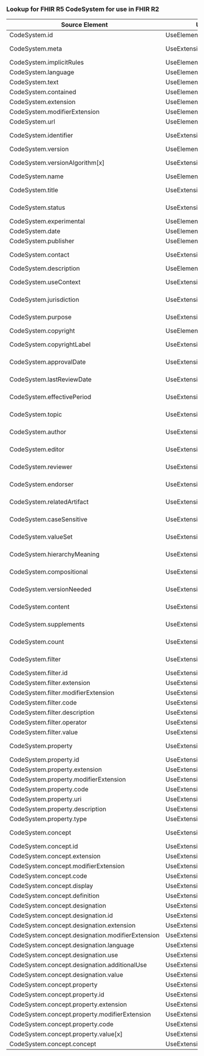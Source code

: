 ### Lookup for FHIR R5 CodeSystem for use in FHIR R2

| Source Element | Usage | Target |
| -------------- | ----- | ------ |
| CodeSystem.id | UseElementSameName | ValueSet.id |
| CodeSystem.meta | UseExtension | http://hl7.org/fhir/5.0/StructureDefinition/extension-CodeSystem.meta |
| CodeSystem.implicitRules | UseElementSameName | ValueSet.implicitRules |
| CodeSystem.language | UseElementSameName | ValueSet.language |
| CodeSystem.text | UseElementSameName | ValueSet.text |
| CodeSystem.contained | UseElementSameName | ValueSet.contained |
| CodeSystem.extension | UseElementSameName | ValueSet.extension |
| CodeSystem.modifierExtension | UseElementSameName | ValueSet.modifierExtension |
| CodeSystem.url | UseElementSameName | ValueSet.url |
| CodeSystem.identifier | UseExtension | http://hl7.org/fhir/5.0/StructureDefinition/extension-CodeSystem.identifier |
| CodeSystem.version | UseElementSameName | ValueSet.version |
| CodeSystem.versionAlgorithm[x] | UseExtension | http://hl7.org/fhir/5.0/StructureDefinition/extension-CodeSystem.versionAlgorithm |
| CodeSystem.name | UseElementSameName | ValueSet.name |
| CodeSystem.title | UseExtension | http://hl7.org/fhir/5.0/StructureDefinition/extension-CodeSystem.title |
| CodeSystem.status | UseExtension | http://hl7.org/fhir/5.0/StructureDefinition/extension-CodeSystem.status |
| CodeSystem.experimental | UseElementSameName | ValueSet.experimental |
| CodeSystem.date | UseElementSameName | ValueSet.date |
| CodeSystem.publisher | UseElementSameName | ValueSet.publisher |
| CodeSystem.contact | UseExtension | http://hl7.org/fhir/5.0/StructureDefinition/extension-CodeSystem.contact |
| CodeSystem.description | UseElementSameName | ValueSet.description |
| CodeSystem.useContext | UseExtension | http://hl7.org/fhir/5.0/StructureDefinition/extension-CodeSystem.useContext |
| CodeSystem.jurisdiction | UseExtension | http://hl7.org/fhir/5.0/StructureDefinition/extension-CodeSystem.jurisdiction |
| CodeSystem.purpose | UseExtension | http://hl7.org/fhir/5.0/StructureDefinition/extension-CodeSystem.purpose |
| CodeSystem.copyright | UseElementSameName | ValueSet.copyright |
| CodeSystem.copyrightLabel | UseExtension | http://hl7.org/fhir/5.0/StructureDefinition/extension-CodeSystem.copyrightLabel |
| CodeSystem.approvalDate | UseExtension | http://hl7.org/fhir/5.0/StructureDefinition/extension-CodeSystem.approvalDate |
| CodeSystem.lastReviewDate | UseExtension | http://hl7.org/fhir/5.0/StructureDefinition/extension-CodeSystem.lastReviewDate |
| CodeSystem.effectivePeriod | UseExtension | http://hl7.org/fhir/5.0/StructureDefinition/extension-CodeSystem.effectivePeriod |
| CodeSystem.topic | UseExtension | http://hl7.org/fhir/5.0/StructureDefinition/extension-CodeSystem.topic |
| CodeSystem.author | UseExtension | http://hl7.org/fhir/5.0/StructureDefinition/extension-CodeSystem.author |
| CodeSystem.editor | UseExtension | http://hl7.org/fhir/5.0/StructureDefinition/extension-CodeSystem.editor |
| CodeSystem.reviewer | UseExtension | http://hl7.org/fhir/5.0/StructureDefinition/extension-CodeSystem.reviewer |
| CodeSystem.endorser | UseExtension | http://hl7.org/fhir/5.0/StructureDefinition/extension-CodeSystem.endorser |
| CodeSystem.relatedArtifact | UseExtension | http://hl7.org/fhir/5.0/StructureDefinition/extension-CodeSystem.relatedArtifact |
| CodeSystem.caseSensitive | UseExtension | http://hl7.org/fhir/5.0/StructureDefinition/extension-CodeSystem.caseSensitive |
| CodeSystem.valueSet | UseExtension | http://hl7.org/fhir/5.0/StructureDefinition/extension-CodeSystem.valueSet |
| CodeSystem.hierarchyMeaning | UseExtension | http://hl7.org/fhir/5.0/StructureDefinition/extension-CodeSystem.hierarchyMeaning |
| CodeSystem.compositional | UseExtension | http://hl7.org/fhir/5.0/StructureDefinition/extension-CodeSystem.compositional |
| CodeSystem.versionNeeded | UseExtension | http://hl7.org/fhir/5.0/StructureDefinition/extension-CodeSystem.versionNeeded |
| CodeSystem.content | UseExtension | http://hl7.org/fhir/5.0/StructureDefinition/extension-CodeSystem.content |
| CodeSystem.supplements | UseExtension | http://hl7.org/fhir/5.0/StructureDefinition/extension-CodeSystem.supplements |
| CodeSystem.count | UseExtension | http://hl7.org/fhir/5.0/StructureDefinition/extension-CodeSystem.count |
| CodeSystem.filter | UseExtension | http://hl7.org/fhir/5.0/StructureDefinition/extension-CodeSystem.filter |
| CodeSystem.filter.id | UseExtensionFromAncestor | - |
| CodeSystem.filter.extension | UseExtensionFromAncestor | - |
| CodeSystem.filter.modifierExtension | UseExtensionFromAncestor | - |
| CodeSystem.filter.code | UseExtensionFromAncestor | - |
| CodeSystem.filter.description | UseExtensionFromAncestor | - |
| CodeSystem.filter.operator | UseExtensionFromAncestor | - |
| CodeSystem.filter.value | UseExtensionFromAncestor | - |
| CodeSystem.property | UseExtension | http://hl7.org/fhir/5.0/StructureDefinition/extension-CodeSystem.property |
| CodeSystem.property.id | UseExtensionFromAncestor | - |
| CodeSystem.property.extension | UseExtensionFromAncestor | - |
| CodeSystem.property.modifierExtension | UseExtensionFromAncestor | - |
| CodeSystem.property.code | UseExtensionFromAncestor | - |
| CodeSystem.property.uri | UseExtensionFromAncestor | - |
| CodeSystem.property.description | UseExtensionFromAncestor | - |
| CodeSystem.property.type | UseExtensionFromAncestor | - |
| CodeSystem.concept | UseExtension | http://hl7.org/fhir/5.0/StructureDefinition/extension-CodeSystem.concept |
| CodeSystem.concept.id | UseExtensionFromAncestor | - |
| CodeSystem.concept.extension | UseExtensionFromAncestor | - |
| CodeSystem.concept.modifierExtension | UseExtensionFromAncestor | - |
| CodeSystem.concept.code | UseExtensionFromAncestor | - |
| CodeSystem.concept.display | UseExtensionFromAncestor | - |
| CodeSystem.concept.definition | UseExtensionFromAncestor | - |
| CodeSystem.concept.designation | UseExtensionFromAncestor | - |
| CodeSystem.concept.designation.id | UseExtensionFromAncestor | - |
| CodeSystem.concept.designation.extension | UseExtensionFromAncestor | - |
| CodeSystem.concept.designation.modifierExtension | UseExtensionFromAncestor | - |
| CodeSystem.concept.designation.language | UseExtensionFromAncestor | - |
| CodeSystem.concept.designation.use | UseExtensionFromAncestor | - |
| CodeSystem.concept.designation.additionalUse | UseExtensionFromAncestor | - |
| CodeSystem.concept.designation.value | UseExtensionFromAncestor | - |
| CodeSystem.concept.property | UseExtensionFromAncestor | - |
| CodeSystem.concept.property.id | UseExtensionFromAncestor | - |
| CodeSystem.concept.property.extension | UseExtensionFromAncestor | - |
| CodeSystem.concept.property.modifierExtension | UseExtensionFromAncestor | - |
| CodeSystem.concept.property.code | UseExtensionFromAncestor | - |
| CodeSystem.concept.property.value[x] | UseExtensionFromAncestor | - |
| CodeSystem.concept.concept | UseExtensionFromAncestor | - |
